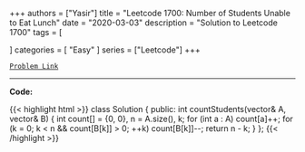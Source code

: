 
+++
authors = ["Yasir"]
title = "Leetcode 1700: Number of Students Unable to Eat Lunch"
date = "2020-03-03"
description = "Solution to Leetcode 1700"
tags = [
    
]
categories = [
    "Easy"
]
series = ["Leetcode"]
+++



[`Problem Link`](https://leetcode.com/problems/number-of-students-unable-to-eat-lunch/description/)

---

**Code:**

{{< highlight html >}}
class Solution {
public:
    int countStudents(vector<int>& A, vector<int>& B) {
        int count[] = {0, 0}, n = A.size(), k;
        for (int a : A)
            count[a]++;
        for (k = 0; k < n && count[B[k]] > 0; ++k)
            count[B[k]]--;
        return n - k;
    }
};
{{< /highlight >}}

